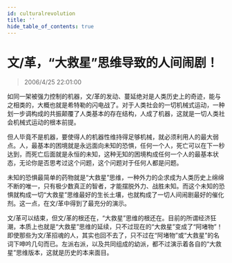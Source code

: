 ```yaml
---
id: culturalrevolution
title: ''
hide_table_of_contents: true
---
```


# 文/革，“大救星”思维导致的人间闹剧！

> 2006/4/25 22:01:00

如同一架被强力控制的机器，文/革的发动、蔓延绝对是人类历史上的奇迹，能与之相类的，大概也就是希特勒的闪电战了。对于人类社会的一切机械式运动，一种划一步调构成的共振颠覆了人类基本的存在结构，人成了机器，这就是一切人类社会机械式运动的根本前提。

但人毕竟不是机器，要使得人的机器性维持得足够机械，就必须利用人的最大弱点。人，最基本的困境就是永远面向未知的恐惧，任何一个人，死亡可以在下一秒达到，而死亡后面就是永恒的未知，这种无知的困境构成任何一个人的最基本状态，无论你是否思考过这个问题，这个问题对于任何人都是问题。

未知的恐惧最简单的药物就是“大救星”思维，一种外力的企求成为人类历史上绵绵不断的唯一，只有极少数真正的智者，才能摆脱外力、战胜未知。而这个未知的恐惧就构成一切“大救星”思维最好的生长土壤，也就构成了一切人间闹剧最好的催化剂。这一点，在文/革中得到了最充分的演示。

文/革可以结束，但文/革的根还在，“大救星”思维的根还在。目前的所谓经济狂潮，本质上也就是“大救星”思维的延续，只不过现在的“大救星”变成了“阿堵物”！即使那些为文/革招魂的人，其实也回不去了，只不过在“阿堵物”或“大救星”的名词下呻吟几句而已。左派右派，以及共同组成的幼派，都不过演示着各自的“大救星”思维版本，这就是历史的本来面目。